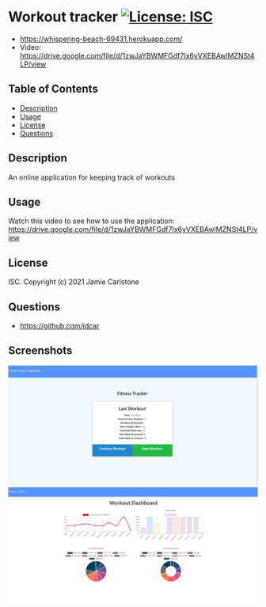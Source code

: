 # Workout tracker [![License: ISC](https://img.shields.io/badge/License-ISC-blue.svg)](https://opensource.org/licenses/ISC)
* https://whispering-beach-69431.herokuapp.com/
* Video: https://drive.google.com/file/d/1zwJaYBWMFGdf7Ix6yVXEBAwlMZNSt4LP/view 
## Table of Contents
* [Description](#description)
* [Usage](#usage)
* [License](#license)
* [Questions](#questions)
## Description
An online application for keeping track of workouts
## Usage
Watch this video to see how to use the application: https://drive.google.com/file/d/1zwJaYBWMFGdf7Ix6yVXEBAwlMZNSt4LP/view 
## License
ISC. Copyright (c) 2021 Jamie Carlstone
## Questions
* https://github.com/jdcar
## Screenshots
![Homepage](/screenshots/screenshot-1.JPG "Homepage")
![Dashboard](/screenshots/screenshot-2.JPG "Dashboard")